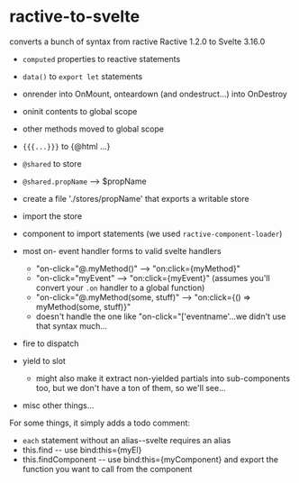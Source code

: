 # ractive-to-svelte
converts a bunch of syntax from ractive Ractive 1.2.0 to Svelte 3.16.0

- `computed` properties to reactive statements
- `data()` to `export let` statements
- onrender into OnMount, onteardown (and ondestruct...) into OnDestroy
- oninit contents to global scope

- other methods moved to global scope
- `{{{...}}}` to {@html ...}
-  `@shared` to store
  - `@shared.propName` --> $propName
  - create a file './stores/propName' that exports a writable store
  - import the store
- component <link> to import statements (we used `ractive-component-loader`)
- most on- event handler forms to valid svelte handlers
  - "on-click="@.myMethod()" --> "on:click={myMethod}"
  - "on-click="myEvent" --> "on:click={myEvent}" (assumes you'll convert your `.on` handler to a global function)
   - "on-click="@.myMethod(some, stuff)" --> "on:click={() => myMethod(some, stuff)}"
   - doesn't handle the one like "on-click="['eventname'...we didn't use that syntax much...
- fire to dispatch
- yield to slot
  - might also make it extract non-yielded partials into sub-components too, but we don't have a ton of them, so we'll see...
- misc other things...

For some things, it simply adds a todo comment: 
- `each` statement without an alias--svelte requires an alias
- this.find -- use bind:this={myEl} 
- this.findComponent -- use bind:this={myComponent} and export the function you want to call from the component
